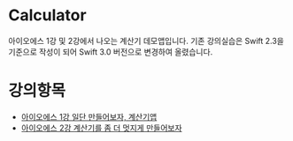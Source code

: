 # Calculator
아이오에스 1강 및 2강에서 나오는 계산기 데모앱입니다. 
기존 강의실습은 Swift 2.3을 기준으로 작성이 되어 Swift 3.0 버전으로 변경하여 올렸습니다. 

# 강의항목

* [아이오에스 1강 일단 만들어보자, 계산기앱](https://www.youtube.com/playlist?list=PLE0Is7fZwoLCVNgtnzf3KR6FRPkSo-_09) 
* [아이오에스 2강 계산기를 좀 더 멋지게 만들어보자](https://www.youtube.com/playlist?list=PLE0Is7fZwoLCY6e-6-Yc1io1B26cQqqM1)
